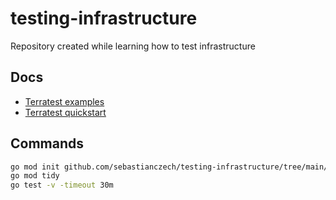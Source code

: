 # testing-infrastructure

Repository created while learning how to test infrastructure

## Docs 

* [Terratest examples](https://terratest.gruntwork.io/examples/)
* [Terratest quickstart](https://terratest.gruntwork.io/docs/getting-started/quick-start/)

## Commands

```bash
go mod init github.com/sebastianczech/testing-infrastructure/tree/main/basic-example
go mod tidy
go test -v -timeout 30m
```